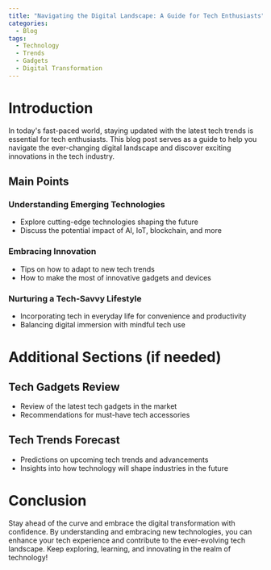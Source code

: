 ```yaml
---
title: "Navigating the Digital Landscape: A Guide for Tech Enthusiasts"
categories:
  - Blog
tags:
  - Technology
  - Trends
  - Gadgets
  - Digital Transformation
---
```


# Introduction
In today's fast-paced world, staying updated with the latest tech trends is essential for tech enthusiasts. This blog post serves as a guide to help you navigate the ever-changing digital landscape and discover exciting innovations in the tech industry.

## Main Points
### Understanding Emerging Technologies
- Explore cutting-edge technologies shaping the future
- Discuss the potential impact of AI, IoT, blockchain, and more

### Embracing Innovation
- Tips on how to adapt to new tech trends
- How to make the most of innovative gadgets and devices

### Nurturing a Tech-Savvy Lifestyle
- Incorporating tech in everyday life for convenience and productivity
- Balancing digital immersion with mindful tech use

# Additional Sections (if needed)
## Tech Gadgets Review
- Review of the latest tech gadgets in the market
- Recommendations for must-have tech accessories

## Tech Trends Forecast
- Predictions on upcoming tech trends and advancements
- Insights into how technology will shape industries in the future

# Conclusion
Stay ahead of the curve and embrace the digital transformation with confidence. By understanding and embracing new technologies, you can enhance your tech experience and contribute to the ever-evolving tech landscape. Keep exploring, learning, and innovating in the realm of technology!